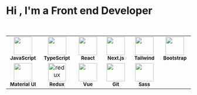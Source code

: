 Hi , I'm a Front end Developer
===========================


<br>

<p align="center">
  <table>
    <tr>
      <td align="center" width="100">
        <img src="https://cdn.jsdelivr.net/gh/devicons/devicon/icons/javascript/javascript-original.svg" width="50"/><br/>
        <sub><b>JavaScript</b></sub>
      </td> 
      <td align="center" width="100">
        <img src="https://cdn.jsdelivr.net/gh/devicons/devicon/icons/typescript/typescript-original.svg" width="50"/><br/>
        <sub><b>TypeScript</b></sub>
      </td>
      <td align="center" width="100">
        <img src="https://cdn.jsdelivr.net/gh/devicons/devicon/icons/react/react-original.svg" width="50"/><br/>
        <sub><b>React</b></sub>
      </td>
      <td align="center" width="100">
        <img src="https://cdn.jsdelivr.net/gh/devicons/devicon/icons/nextjs/nextjs-original.svg" width="50"/><br/>
        <sub><b>Next.js</b></sub>
      </td>
      <td align="center" width="100">
        <img src="https://www.vectorlogo.zone/logos/tailwindcss/tailwindcss-icon.svg" width="50"/><br/>
        <sub><b>Tailwind</b></sub>
      </td>
      <td align="center" width="100">
        <img src="https://upload.wikimedia.org/wikipedia/commons/b/b2/Bootstrap_logo.svg" width="50"/><br/>
        <sub><b>Bootstrap</b></sub>
      </td>
    </tr>
    <tr>
      <td align="center" width="100">
        <img src="https://cdn.jsdelivr.net/gh/devicons/devicon/icons/materialui/materialui-original.svg" width="50"/><br/>
        <sub><b>Material UI</b></sub>
      </td>
      <td align="center" width="100">
        <img src="https://skillicons.dev/icons?i=redux" width="48" height="50" alt="redux" />
       <sub><b>Redux</b></sub>
    </td> 
      <td align="center" width="100">
        <img src="https://cdn.jsdelivr.net/gh/devicons/devicon/icons/vuejs/vuejs-original.svg" width="50"/><br/>
        <sub><b>Vue</b></sub>
      </td>
      <td align="center" width="100">
        <img src="https://cdn.jsdelivr.net/gh/devicons/devicon/icons/git/git-original.svg" width="50"/><br/>
        <sub><b>Git</b></sub>
      </td>
      <td align="center" width="100">
        <img src="https://img.icons8.com/m_sharp/512/sass.png" width="50"/><br/>
        <sub><b>Sass</b></sub>
      </td>
    </tr>
  </table>
</p>
